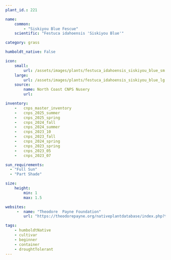 ```yaml
---
plant_id.: 221 

name: 
    common: 
        - "Siskiyou Blue Fescue"  
    scientific: "Festuca idahoensis 'Siskiyou Blue'"  

category: grass

humboldt_native: False

icon: 
    small: 
        url: /assets/images/plants/festuca_idahoensis_siskiyou_blue_sm.jpg 
    large: 
        url: /assets/images/plants/festuca_idahoensis_siskiyou_blue_lg.jpg 
    source: 
        name: North Coast CNPS Nusery
        url: 

inventory: 
    -   cnps_master_inventory
    -   cnps_2025_summer
    -   cnps_2025_spring
    -   cnps_2024_fall
    -   cnps_2024_summer
    -   cnps_2023_10
    -   cnps_2023_fall
    -   cnps_2024_spring
    -   cnps_2023_spring
    -   cnps_2023_05 
    -   cnps_2023_07 

sun_requirements:
  - "Full Sun"
  - "Part Shade"

size:
    height: 
        min: 1
        max: 1.5 

websites: 
     -  name: "Theodore  Payne Foundation"
        url: "https://theodorepayne.org/nativeplantdatabase/index.php?title=Festuca_idahoensis_%27Siskiyou_Blue%27"

tags:
    - humboldtNative
    - cultivar
    - beginner
    - container
    - droughtTolerant
---
```

